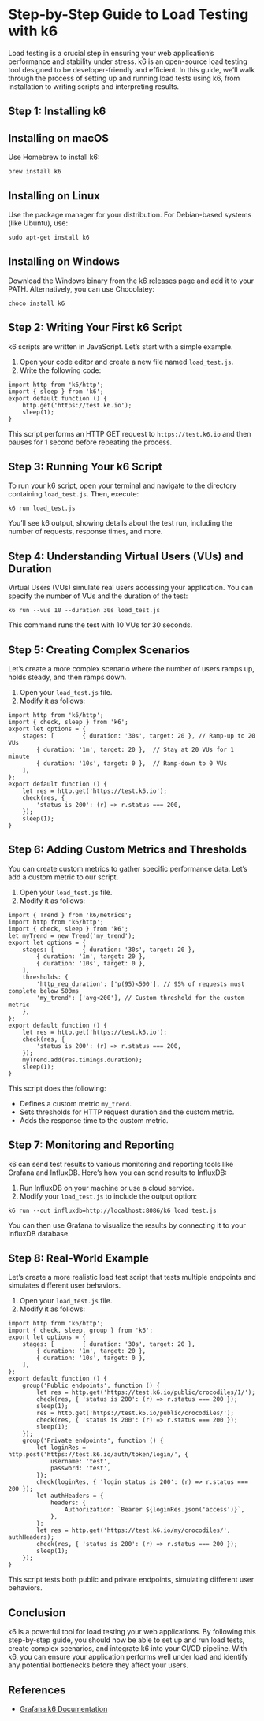# Step-by-Step Guide to Load Testing with k6

Load testing is a crucial step in ensuring your web application’s performance and stability under stress. k6 is an open-source load testing tool designed to be developer-friendly and efficient. In this guide, we’ll walk through the process of setting up and running load tests using k6, from installation to writing scripts and interpreting results.

## Step 1: Installing k6

Installing on macOS
-------------------

Use Homebrew to install k6:

```
brew install k6
```

Installing on Linux
-------------------

Use the package manager for your distribution. For Debian-based systems (like Ubuntu), use:

```
sudo apt-get install k6
```

Installing on Windows
---------------------

Download the Windows binary from the [k6 releases page](https://github.com/grafana/k6/releases) and add it to your PATH. Alternatively, you can use Chocolatey:

```
choco install k6
```

## Step 2: Writing Your First k6 Script

k6 scripts are written in JavaScript. Let’s start with a simple example.

1.  Open your code editor and create a new file named `load_test.js`.
2.  Write the following code:

```
import http from 'k6/http';
import { sleep } from 'k6';
export default function () {
    http.get('https://test.k6.io');
    sleep(1);
}
```

This script performs an HTTP GET request to `https://test.k6.io` and then pauses for 1 second before repeating the process.

## Step 3: Running Your k6 Script

To run your k6 script, open your terminal and navigate to the directory containing `load_test.js`. Then, execute:

```
k6 run load_test.js
```

You’ll see k6 output, showing details about the test run, including the number of requests, response times, and more.

## Step 4: Understanding Virtual Users (VUs) and Duration

Virtual Users (VUs) simulate real users accessing your application. You can specify the number of VUs and the duration of the test:

```
k6 run --vus 10 --duration 30s load_test.js
```

This command runs the test with 10 VUs for 30 seconds.

## Step 5: Creating Complex Scenarios

Let’s create a more complex scenario where the number of users ramps up, holds steady, and then ramps down.

1.  Open your `load_test.js` file.
2.  Modify it as follows:

```
import http from 'k6/http';
import { check, sleep } from 'k6';
export let options = {
    stages: [        { duration: '30s', target: 20 }, // Ramp-up to 20 VUs
        { duration: '1m', target: 20 },  // Stay at 20 VUs for 1 minute
        { duration: '10s', target: 0 },  // Ramp-down to 0 VUs
    ],
};
export default function () {
    let res = http.get('https://test.k6.io');
    check(res, {
        'status is 200': (r) => r.status === 200,
    });
    sleep(1);
}
```

## Step 6: Adding Custom Metrics and Thresholds

You can create custom metrics to gather specific performance data. Let’s add a custom metric to our script.

1.  Open your `load_test.js` file.
2.  Modify it as follows:

```
import { Trend } from 'k6/metrics';
import http from 'k6/http';
import { check, sleep } from 'k6';
let myTrend = new Trend('my_trend');
export let options = {
    stages: [        { duration: '30s', target: 20 },
        { duration: '1m', target: 20 },
        { duration: '10s', target: 0 },
    ],
    thresholds: {
        'http_req_duration': ['p(95)<500'], // 95% of requests must complete below 500ms
        'my_trend': ['avg<200'], // Custom threshold for the custom metric
    },
};
export default function () {
    let res = http.get('https://test.k6.io');
    check(res, {
        'status is 200': (r) => r.status === 200,
    });
    myTrend.add(res.timings.duration);
    sleep(1);
}
```

This script does the following:

*   Defines a custom metric `my_trend`.
*   Sets thresholds for HTTP request duration and the custom metric.
*   Adds the response time to the custom metric.

## Step 7: Monitoring and Reporting

k6 can send test results to various monitoring and reporting tools like Grafana and InfluxDB. Here’s how you can send results to InfluxDB:

1.  Run InfluxDB on your machine or use a cloud service.
2.  Modify your `load_test.js` to include the output option:

```
k6 run --out influxdb=http://localhost:8086/k6 load_test.js
```

You can then use Grafana to visualize the results by connecting it to your InfluxDB database.

## Step 8: Real-World Example

Let’s create a more realistic load test script that tests multiple endpoints and simulates different user behaviors.

1.  Open your `load_test.js` file.
2.  Modify it as follows:

```
import http from 'k6/http';
import { check, sleep, group } from 'k6';
export let options = {
    stages: [        { duration: '30s', target: 20 },
        { duration: '1m', target: 20 },
        { duration: '10s', target: 0 },
    ],
};
export default function () {
    group('Public endpoints', function () {
        let res = http.get('https://test.k6.io/public/crocodiles/1/');
        check(res, { 'status is 200': (r) => r.status === 200 });
        sleep(1);
        res = http.get('https://test.k6.io/public/crocodiles/');
        check(res, { 'status is 200': (r) => r.status === 200 });
        sleep(1);
    });
    group('Private endpoints', function () {
        let loginRes = http.post('https://test.k6.io/auth/token/login/', {
            username: 'test',
            password: 'test',
        });
        check(loginRes, { 'login status is 200': (r) => r.status === 200 });
        let authHeaders = {
            headers: {
                Authorization: `Bearer ${loginRes.json('access')}`,
            },
        };
        let res = http.get('https://test.k6.io/my/crocodiles/', authHeaders);
        check(res, { 'status is 200': (r) => r.status === 200 });
        sleep(1);
    });
}
```

This script tests both public and private endpoints, simulating different user behaviors.

## Conclusion

k6 is a powerful tool for load testing your web applications. By following this step-by-step guide, you should now be able to set up and run load tests, create complex scenarios, and integrate k6 into your CI/CD pipeline. With k6, you can ensure your application performs well under load and identify any potential bottlenecks before they affect your users.

## References
- [Grafana k6 Documentation](https://grafana.com/docs/k6/latest/)
